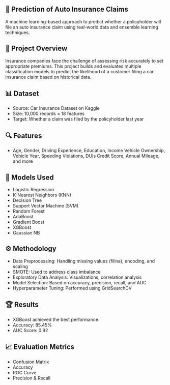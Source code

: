 ## 🚗 Prediction of Auto Insurance Claims
A machine learning-based approach to predict whether a policyholder will file an auto insurance claim using real-world data and ensemble learning techniques.

## 📌 Project Overview
Insurance companies face the challenge of assessing risk accurately to set appropriate premiums. This project builds and evaluates multiple classification models to predict the likelihood of a customer filing a car insurance claim based on historical data.


## 📊 Dataset
- Source: Car Insurance Dataset on Kaggle
- Size: 10,000 records × 18 features
- Target: Whether a claim was filed by the policyholder last year

## 🔍 Features
- Age, Gender, Driving Experience, Education, Income
Vehicle Ownership, Vehicle Year, Speeding Violations, DUIs
Credit Score, Annual Mileage, and more

## 🧠 Models Used
- Logistic Regression
- K-Nearest Neighbors (KNN)
- Decision Tree
- Support Vector Machine (SVM)
- Random Forest
- AdaBoost
- Gradient Boost
- XGBoost
- Gaussian NB

## ⚙️ Methodology
- Data Preprocessing: Handling missing values (fillna), encoding, and scaling
- SMOTE: Used to address class imbalance
- Exploratory Data Analysis: Visualizations, correlation analysis
- Model Selection: Based on accuracy, precision, recall, and AUC
- Hyperparameter Tuning: Performed using GridSearchCV

## 🏆 Results
- XGBoost achieved the best performance:
- Accuracy: 85.45%
- AUC Score: 0.92

## 📈 Evaluation Metrics
- Confusion Matrix
- Accuracy
- ROC Curve
- Precision & Recall











